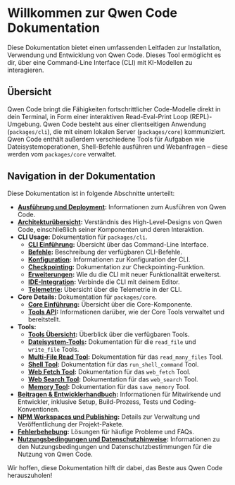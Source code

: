 # Willkommen zur Qwen Code Dokumentation

Diese Dokumentation bietet einen umfassenden Leitfaden zur Installation, Verwendung und Entwicklung von Qwen Code. Dieses Tool ermöglicht es dir, über eine Command-Line Interface (CLI) mit KI-Modellen zu interagieren.

## Übersicht

Qwen Code bringt die Fähigkeiten fortschrittlicher Code-Modelle direkt in dein Terminal, in Form einer interaktiven Read-Eval-Print Loop (REPL)-Umgebung. Qwen Code besteht aus einer clientseitigen Anwendung (`packages/cli`), die mit einem lokalen Server (`packages/core`) kommuniziert. Qwen Code enthält außerdem verschiedene Tools für Aufgaben wie Dateisystemoperationen, Shell-Befehle ausführen und Webanfragen – diese werden vom `packages/core` verwaltet.

## Navigation in der Dokumentation

Diese Dokumentation ist in folgende Abschnitte unterteilt:

- **[Ausführung und Deployment](./deployment.md):** Informationen zum Ausführen von Qwen Code.
- **[Architekturübersicht](./architecture.md):** Verständnis des High-Level-Designs von Qwen Code, einschließlich seiner Komponenten und deren Interaktion.
- **CLI Usage:** Dokumentation für `packages/cli`.
  - **[CLI Einführung](./cli/index.md):** Übersicht über das Command-Line Interface.
  - **[Befehle](./cli/commands.md):** Beschreibung der verfügbaren CLI-Befehle.
  - **[Konfiguration](./cli/configuration.md):** Informationen zur Konfiguration der CLI.
  - **[Checkpointing](./checkpointing.md):** Dokumentation zur Checkpointing-Funktion.
  - **[Erweiterungen](./extension.md):** Wie du die CLI mit neuer Funktionalität erweiterst.
  - **[IDE-Integration](./ide-integration.md):** Verbinde die CLI mit deinem Editor.
  - **[Telemetrie](./telemetry.md):** Übersicht über die Telemetrie in der CLI.
- **Core Details:** Dokumentation für `packages/core`.
  - **[Core Einführung](./core/index.md):** Übersicht über die Core-Komponente.
  - **[Tools API](./core/tools-api.md):** Informationen darüber, wie der Core Tools verwaltet und bereitstellt.
- **Tools:**
  - **[Tools Übersicht](./tools/index.md):** Überblick über die verfügbaren Tools.
  - **[Dateisystem-Tools](./tools/file-system.md):** Dokumentation für die `read_file` und `write_file` Tools.
  - **[Multi-File Read Tool](./tools/multi-file.md):** Dokumentation für das `read_many_files` Tool.
  - **[Shell Tool](./tools/shell.md):** Dokumentation für das `run_shell_command` Tool.
  - **[Web Fetch Tool](./tools/web-fetch.md):** Dokumentation für das `web_fetch` Tool.
  - **[Web Search Tool](./tools/web-search.md):** Dokumentation für das `web_search` Tool.
  - **[Memory Tool](./tools/memory.md):** Dokumentation für das `save_memory` Tool.
- **[Beitragen & Entwicklerhandbuch](../CONTRIBUTING.md):** Informationen für Mitwirkende und Entwickler, inklusive Setup, Build-Prozess, Tests und Coding-Konventionen.
- **[NPM Workspaces und Publishing](./npm.md):** Details zur Verwaltung und Veröffentlichung der Projekt-Pakete.
- **[Fehlerbehebung](./troubleshooting.md):** Lösungen für häufige Probleme und FAQs.
- **[Nutzungsbedingungen und Datenschutzhinweise](./tos-privacy.md):** Informationen zu den Nutzungsbedingungen und Datenschutzbestimmungen für die Nutzung von Qwen Code.

Wir hoffen, diese Dokumentation hilft dir dabei, das Beste aus Qwen Code herauszuholen!